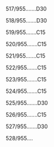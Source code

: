517/955.......D30 


518/955.......D30 


519/955.......C15 


520/955.......C15 


521/955.......C15 


522/955.......C15 


523/955.......C15 


524/955.......C15 


525/955.......D30 


526/955.......C15 


527/955.......D30 


528/955.... 

